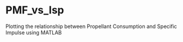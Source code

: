 # PMF_vs_Isp
Plotting the relationship between Propellant Consumption and Specific Impulse using MATLAB
